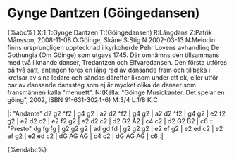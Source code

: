 # Gynge Dantzen (Göingedansen)

{%abc%}
X:1
T:Gynge Dantzen
T:(Göingedansen)
R:Långdans
Z:Patrik Månsson, 2008-11-08
O:Göinge, Skåne
S:Stig N 2002-03-13
N:Melodin finns ursprungligen upptecknad i kyrkoherde Pehr Lovens avhandling De Gothungia (Om Göinge) som utgavs 1745. Där omnämns den tillsammans med två liknande danser, Tredantzen och Elfvaredansen. Den första utföres på två sätt, antingen föres en lång rad av dansande fram och tillbaka i kretsar av sina ledare och sändas därefter liksom under ett ok, eller utför par av dansande danssteg som ej är mycket olika de danser som fransmännen kalla "menuett".
N:(Källa: "Göinge Musickanter. Det spelar en göing", 2002, ISBN 91-631-3024-6)
M:3/4
L:1/8
K:C

|: "Andante" d2 g2 ^f2 | g4 g2 | a2 d2 ^f2 | g4 g2 | a2 d2 ^f2 |
g4 g2 | e2 f2 g2 | e2 d2 c2 | e2 f2 g2 | e2 d2 c2 |
d2 G2 A2 | c4 c2 | d2 G2 B2 | c6 :: "Presto" dg fg fg |
g2 g2 g2 | ad gd fd | g2 g2 g2 | e2 ef g2 |
e2 ed c2 | e2 ef g2 | e2 ed c2 | dG AG AG |
c4 c2 | dG AG AG | c6 :|


{%endabc%}

